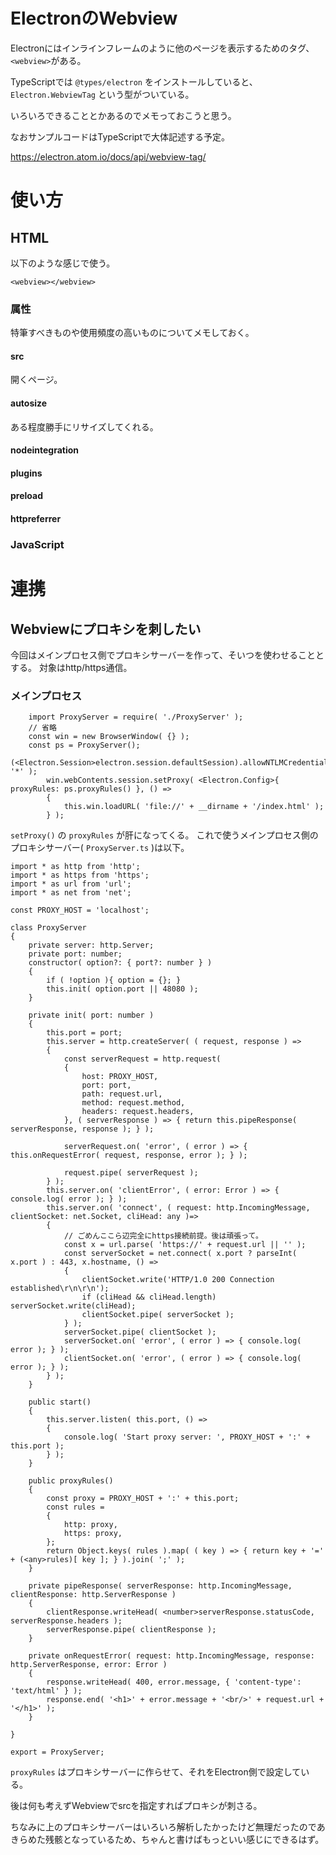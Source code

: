 # ElectronのWebview

Electronにはインラインフレームのように他のページを表示するためのタグ、`<webview>`がある。

TypeScriptでは `@types/electron` をインストールしていると、 `Electron.WebviewTag` という型がついている。

いろいろできることとかあるのでメモっておこうと思う。

なおサンプルコードはTypeScriptで大体記述する予定。

https://electron.atom.io/docs/api/webview-tag/

# 使い方

## HTML

以下のような感じで使う。

```
<webview></webview>
```

### 属性

特筆すべきものや使用頻度の高いものについてメモしておく。

#### src

開くページ。

#### autosize

ある程度勝手にリサイズしてくれる。

#### nodeintegration

#### plugins

#### preload

#### httpreferrer

### JavaScript

# 連携

## Webviewにプロキシを刺したい

今回はメインプロセス側でプロキシサーバーを作って、そいつを使わせることとする。
対象はhttp/https通信。

### メインプロセス
```
    import ProxyServer = require( './ProxyServer' );
    // 省略
    const win = new BrowserWindow( {} );
    const ps = ProxyServer();
    (<Electron.Session>electron.session.defaultSession).allowNTLMCredentialsForDomains( '*' );
		win.webContents.session.setProxy( <Electron.Config>{ proxyRules: ps.proxyRules() }, () =>
		{
			this.win.loadURL( 'file://' + __dirname + '/index.html' );
		} );
```

`setProxy()` の `proxyRules` が肝になってくる。
これで使うメインプロセス側のプロキシサーバー( `ProxyServer.ts` )は以下。

```
import * as http from 'http';
import * as https from 'https';
import * as url from 'url';
import * as net from 'net';

const PROXY_HOST = 'localhost';

class ProxyServer
{
	private server: http.Server;
	private port: number;
	constructor( option?: { port?: number } )
	{
		if ( !option ){ option = {}; }
		this.init( option.port || 48080 );
	}

	private init( port: number )
	{
		this.port = port;
		this.server = http.createServer( ( request, response ) =>
		{
			const serverRequest = http.request(
			{
				host: PROXY_HOST,
				port: port,
				path: request.url,
				method: request.method,
				headers: request.headers,
			}, ( serverResponse ) => { return this.pipeResponse( serverResponse, response ); } );

			serverRequest.on( 'error', ( error ) => { this.onRequestError( request, response, error ); } );

			request.pipe( serverRequest );
		} );
		this.server.on( 'clientError', ( error: Error ) => { console.log( error ); } );
		this.server.on( 'connect', ( request: http.IncomingMessage, clientSocket: net.Socket, cliHead: any )=>
		{
			// ごめんここら辺完全にhttps接続前提。後は頑張って。
			const x = url.parse( 'https://' + request.url || '' );
			const serverSocket = net.connect( x.port ? parseInt( x.port ) : 443, x.hostname, () =>
			{
				clientSocket.write('HTTP/1.0 200 Connection established\r\n\r\n');
				if (cliHead && cliHead.length) serverSocket.write(cliHead);
				clientSocket.pipe( serverSocket );
			} );
			serverSocket.pipe( clientSocket );
			serverSocket.on( 'error', ( error ) => { console.log( error ); } );
			clientSocket.on( 'error', ( error ) => { console.log( error ); } );
		} );
	}

	public start()
	{
		this.server.listen( this.port, () =>
		{
			console.log( 'Start proxy server: ', PROXY_HOST + ':' + this.port );
		} );
	}

	public proxyRules()
	{
		const proxy = PROXY_HOST + ':' + this.port;
		const rules =
		{
			http: proxy,
			https: proxy,
		};
		return Object.keys( rules ).map( ( key ) => { return key + '=' + (<any>rules)[ key ]; } ).join( ';' );
	}

	private pipeResponse( serverResponse: http.IncomingMessage, clientResponse: http.ServerResponse )
	{
		clientResponse.writeHead( <number>serverResponse.statusCode, serverResponse.headers );
		serverResponse.pipe( clientResponse );
	}

	private onRequestError( request: http.IncomingMessage, response: http.ServerResponse, error: Error )
	{
		response.writeHead( 400, error.message, { 'content-type': 'text/html' } );
		response.end( '<h1>' + error.message + '<br/>' + request.url + '</h1>' );
	}

}

export = ProxyServer;
```

`proxyRules` はプロキシサーバーに作らせて、それをElectron側で設定している。

後は何も考えずWebviewでsrcを指定すればプロキシが刺さる。

ちなみに上のプロキシサーバーはいろいろ解析したかったけど無理だったのであきらめた残骸となっているため、ちゃんと書けばもっといい感じにできるはず。


